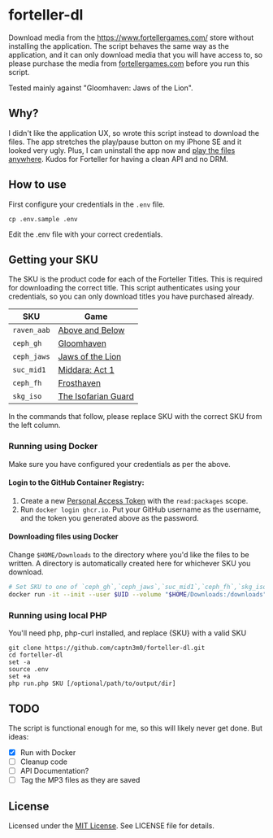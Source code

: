 # forteller-dl

Download media from the https://www.fortellergames.com/ store without installing the application. The script behaves the same way as the application, and it can only download media that you will have access to, so please purchase the media from [fortellergames.com](https://www.fortellergames.com) before you run this script.

Tested mainly against "Gloomhaven: Jaws of the Lion".

## Why?

I didn't like the application UX, so wrote this script instead to download the files. The app stretches the play/pause button on my iPhone SE and it looked very ugly. Plus, I can uninstall the app now and [play the files anywhere](https://www.defectivebydesign.org). Kudos for Forteller for having a clean API and no DRM.

## How to use

First configure your credentials in the `.env` file. 

`cp .env.sample .env`

Edit the .env file with your correct credentials.

## Getting your SKU

The SKU is the product code for each of the Forteller Titles. This is required for downloading the correct title.
This script authenticates using your credentials, so you can only download titles you have purchased already.

|SKU|Game|
---|---
`raven_aab`|[Above and Below](https://www.fortellergames.com/games/aboveandbelow)
`ceph_gh`|[Gloomhaven](https://www.fortellergames.com/games/gloomhaven)
`ceph_jaws`|[Jaws of the Lion](https://www.fortellergames.com/games/jawsofthelion)
`suc_mid1`|[Middara: Act 1](https://www.fortellergames.com/games/middara)
`ceph_fh`|[Frosthaven](https://www.fortellergames.com/games/frosthaven)
`skg_iso`|[The Isofarian Guard](https://www.fortellergames.com/games/theisofarianguard)

In the commands that follow, please replace SKU with the correct SKU from the left column.

### Running using Docker

Make sure you have configured your credentials as per the above.

#### Login to the GitHub Container Registry:

1. Create a new [Personal Access Token](https://github.com/settings/tokens/new?scopes=read:packages&description=Docker%20Login) with the `read:packages` scope.
2. Run `docker login ghcr.io`. Put your GitHub username as the username, and the token you generated above as the password.

#### Downloading files using Docker

Change `$HOME/Downloads` to the directory where you'd like the files to be written. A directory is automatically created here for whichever SKU you download.

```sh
# Set SKU to one of `ceph_gh`,`ceph_jaws`,`suc_mid1`,`ceph_fh`,`skg_iso`
docker run -it --init --user $UID --volume "$HOME/Downloads:/downloads" --env-file .env ghcr.io/captn3m0/forteller-dl:main SKU /downloads
```

### Running using local PHP

You'll need php, php-curl installed, and replace {SKU} with a valid SKU

```
git clone https://github.com/captn3m0/forteller-dl.git
cd forteller-dl
set -a
source .env
set +a
php run.php SKU [/optional/path/to/output/dir]
```

## TODO

The script is functional enough for me, so this will likely never get done. But ideas:

- [x] Run with Docker
- [ ] Cleanup code
- [ ] API Documentation?
- [ ] Tag the MP3 files as they are saved

## License

Licensed under the [MIT License](https://nemo.mit-license.org/). See LICENSE file for details.
